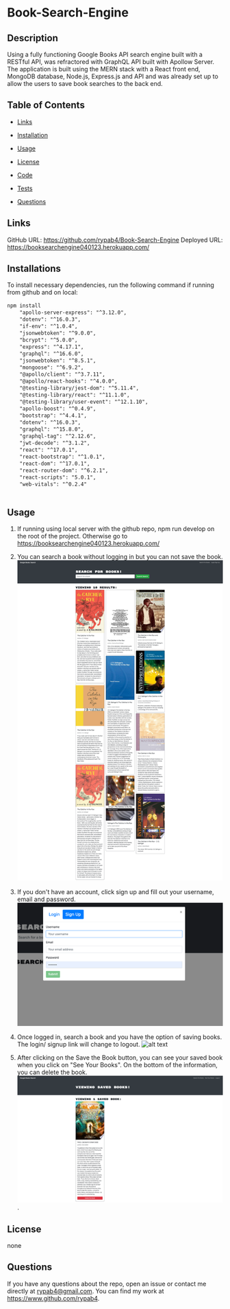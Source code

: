 # Book-Search-Engine

## Description
Using a fully functioning Google Books API search engine built with a RESTful API, was refractored with GraphQL API built with Apollow Server.  The application is built using the MERN stack with a React front end, MongoDB database, Node.js, Express.js and API and was already set up to allow the users to save book searches to the back end.


## Table of Contents
* [Links](#links)

* [Installation](#installation)

* [Usage](#usage)

* [License](#license)

* [Code](#code)

* [Tests](#tests)

* [Questions](#questions)

## Links

GitHub URL:  https://github.com/rypab4/Book-Search-Engine
Deployed URL: https://booksearchengine040123.herokuapp.com/

## Installations 

To install necessary dependencies, run the following command if running from github and on local:

```
npm install
    "apollo-server-express": "^3.12.0",
    "dotenv": "^16.0.3",
    "if-env": "^1.0.4",
    "jsonwebtoken": "^9.0.0",
    "bcrypt": "^5.0.0",
    "express": "^4.17.1",
    "graphql": "^16.6.0",
    "jsonwebtoken": "^8.5.1",
    "mongoose": "^6.9.2",
    "@apollo/client": "^3.7.11",
    "@apollo/react-hooks": "^4.0.0",
    "@testing-library/jest-dom": "^5.11.4",
    "@testing-library/react": "^11.1.0",
    "@testing-library/user-event": "^12.1.10",
    "apollo-boost": "^0.4.9",
    "bootstrap": "^4.4.1",
    "dotenv": "^16.0.3",
    "graphql": "^15.8.0",
    "graphql-tag": "^2.12.6",
    "jwt-decode": "^3.1.2",
    "react": "^17.0.1",
    "react-bootstrap": "^1.0.1",
    "react-dom": "^17.0.1",
    "react-router-dom": "^6.2.1",
    "react-scripts": "5.0.1",
    "web-vitals": "^0.2.4"


```


## Usage

1.  If running using local server with the github repo, npm run develop on the root of the project.  Otherwise go to https://booksearchengine040123.herokuapp.com/

2.  You can search a book without logging in but you can not save the book.  
![alt text](/assets/Google-Book-Search_home.png)
 
3.  If you don't have an account, click sign up and fill out your username, email and password.
![alt text](/assets/sign-up.png)

4. Once logged in, search a book and you have the option of saving books.  The login/ signup link will change to logout.
![alt text](/assets/logged-in.png)

5.  After clicking on the Save the Book button, you can see your saved book when you click on "See Your Books".  On the bottom of the information, you can delete the book.  
![alt text](/assets/Saved_Book.png).  

## License
    
none


## Questions
If you have any questions about the repo, open an issue or contact me directly at rypab4@gmail.com.  You can find my work at https://www.github.com/rypab4.